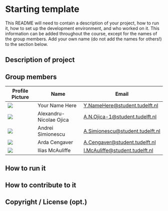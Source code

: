 # Starting template

This README will need to contain a description of your project, how to run it, how to set up the development environment, and who worked on it.
This information can be added throughout the course, except for the names of the group members.
Add your own name (do not add the names for others!) to the section below.

## Description of project

## Group members

| Profile Picture                                                                                         | Name                    | Email                           |
|---------------------------------------------------------------------------------------------------------|-------------------------|---------------------------------|
| ![](https://eu.ui-avatars.com/api/?name=OOPP&length=4&size=50&color=DDD&background=777&font-size=0.325) | Your Name Here| Y.NameHere@student.tudelft.nl   |
| ![](https://www.gravatar.com/avatar/826172ea0204ce87877995c5d4b06752) | Alexandru-Nicolae Ojica | A.N.Ojica-1@student.tudelft.nl  |
| ![](https://secure.gravatar.com/avatar/9f35036d93b61d5bf3eeffe3fa7d51e0?s=45&d=identicon) | Andrei Simionescu | A.Simionescu@student.tudelft.nl |
| ![](https://secure.gravatar.com/avatar/3d340087427982dadb88d80e548e5d5a?s=45&d=identicon) | Arda Cengaver | A.Cengaver@student.tudelft.nl   |
| ![](https://secure.gravatar.com/avatar/7ab8a5321bca063528703654c1a975c8?s=45&d=identicon) | Ilias McAuliffe| I.McAuliffe@student.tudelft.nl  |

<!-- Instructions (remove once assignment has been completed -->
<!-- - Add (only!) your own name to the table above (use Markdown formatting) -->
<!-- - Mention your *student* email address -->
<!-- - Preferably add a recognizable photo, otherwise add your GitLab photo -->
<!-- - (please make sure the photos have the same size) --> 

## How to run it

## How to contribute to it

## Copyright / License (opt.)

